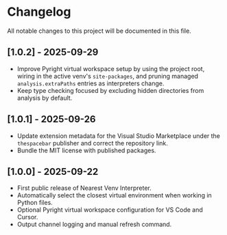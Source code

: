 # Changelog

All notable changes to this project will be documented in this file.

## [1.0.2] - 2025-09-29
- Improve Pyright virtual workspace setup by using the project root, wiring in the active venv's `site-packages`, and pruning managed `analysis.extraPaths` entries as interpreters change.
- Keep type checking focused by excluding hidden directories from analysis by default.

## [1.0.1] - 2025-09-26
- Update extension metadata for the Visual Studio Marketplace under the `thespacebar` publisher and correct the repository link.
- Bundle the MIT license with published packages.

## [1.0.0] - 2025-09-22
- First public release of Nearest Venv Interpreter.
- Automatically select the closest virtual environment when working in Python files.
- Optional Pyright virtual workspace configuration for VS Code and Cursor.
- Output channel logging and manual refresh command.
